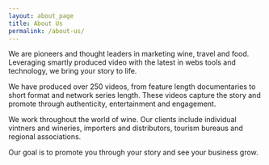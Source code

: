 ```yaml
---
layout: about_page
title: About Us
permalink: /about-us/
---
```


<div class="col-sm-4">
<p>
We are pioneers and thought leaders in marketing wine, travel and food. Leveraging smartly produced video with the latest in webs tools and technology, we bring your story to life.
</p>
</div>

<div class="col-sm-4">
<p>
We have produced over 250 videos, from feature length documentaries to short format and network series length. These videos capture the story and promote through authenticity, entertainment and engagement.
</p>
</div>

<div class="col-sm-4">
<p>
We work throughout the world of wine. Our clients include individual vintners and wineries, importers and distributors, tourism bureaus and regional associations.
</p>
</div>

<div class="clearfix"></div>

<p class="blurb">
    Our goal is to promote you through your story and see your business grow.
</p>
